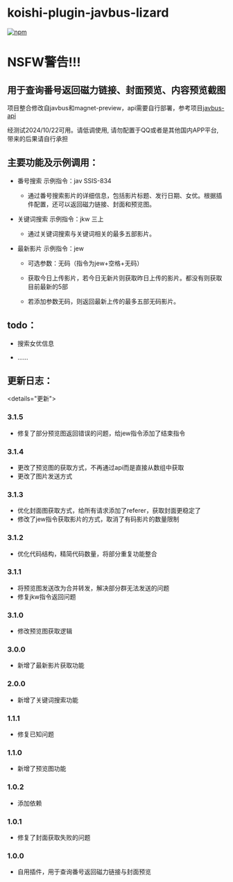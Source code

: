 # koishi-plugin-javbus-lizard

[![npm](https://img.shields.io/npm/v/koishi-plugin-javbus-lizard?style=flat-square)](https://www.npmjs.com/package/koishi-plugin-javbus-lizard)

# NSFW警告!!!
## 用于查询番号返回磁力链接、封面预览、内容预览截图

项目整合修改自javbus和magnet-preview，api需要自行部署，参考项目[javbus-api](https://github.com/ovnrain/javbus-api)

经测试2024/10/22可用。请低调使用, 请勿配置于QQ或者是其他国内APP平台, 带来的后果请自行承担

## 主要功能及示例调用：
- 番号搜索  示例指令：jav SSIS-834
  - 通过番号搜索影片的详细信息，包括影片标题、发行日期、女优。根据插件配置，还可以返回磁力链接、封面和预览图。

- 关键词搜索  示例指令：jkw 三上
  - 通过关键词搜索与关键词相关的最多五部影片。

- 最新影片  示例指令：jew
  - 可选参数：无码（指令为jew+空格+无码）

  - 获取今日上传影片，若今日无新片则获取昨日上传的影片。都没有则获取目前最新的5部
  
  - 若添加参数无码，则返回最新上传的最多五部无码影片。

## todo：
- 搜索女优信息

- ……
## 更新日志：

<details="更新">

### 3.1.5
- 修复了部分预览图返回错误的问题，给jew指令添加了结束指令
### 3.1.4
- 更改了预览图的获取方式，不再通过api而是直接从数组中获取
- 更改了图片发送方式
### 3.1.3
- 优化封面图获取方式，给所有请求添加了referer，获取封面更稳定了
- 修改了jew指令获取影片的方式，取消了有码影片的数量限制
### 3.1.2
- 优化代码结构，精简代码数量，将部分重复功能整合
### 3.1.1
- 将预览图发送改为合并转发，解决部分群无法发送的问题
- 修复jkw指令返回问题
### 3.1.0
- 修改预览图获取逻辑
### 3.0.0
- 新增了最新影片获取功能
### 2.0.0
- 新增了关键词搜索功能
### 1.1.1
- 修复已知问题
### 1.1.0
- 新增了预览图功能
### 1.0.2
- 添加依赖
### 1.0.1
- 修复了封面获取失败的问题
### 1.0.0 
- 自用插件，用于查询番号返回磁力链接与封面预览

</details>